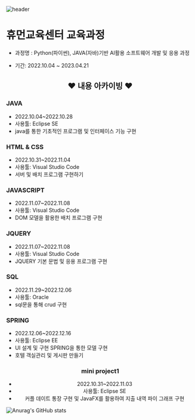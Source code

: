 ![header](https://capsule-render.vercel.app/api?type=wave&color=auto&height=300&section=header&text=I'm%20sara&fontSize=70)
# 휴먼교육센터 교육과정
- 과정명 : Python(파이썬), JAVA(자바)기반 AI활용 소프트웨어 개발 및 응용 과정
* 기간: 2022.10.04 ~ 2023.04.21
<div align="center">

## ♥ 내용 아카이빙 ♥

</div>

### JAVA
* 2022.10.04~2022.10.28
* 사용툴: Eclipse SE
* java를 통한 기초적인 프로그램 및 인터페이스 기능 구현
### HTML & CSS
* 2022.10.31~2022.11.04
* 사용툴: Visual Studio Code
* 서버 및 배치 프로그램 구현하기
### JAVASCRIPT
* 2022.11.07~2022.11.08
* 사용툴: Visual Studio Code
* DOM 모델을 활용한 배치 프로그램 구현
### JQUERY
* 2022.11.07~2022.11.08
* 사용툴: Visual Studio Code
* JQUERY 기본 문법 및 응용 프로그램 구현
### SQL
* 2022.11.29~2022.12.06
* 사용툴: Oracle
* sql문을 통해 crud 구현 
### SPRING
* 2022.12.06~2022.12.16
* 사용툴: Eclipse EE
* UI 설계 및 구현 SPRING을 통한 모델 구현
* 호텔 객실관리 및 게시판 만들기

<div align="center">

### mini project1
* 2022.10.31~2022.11.03
* 사용툴: Eclipse SE
* 커플 데이트 통장 구현 및 JavaFX를 활용하여 지출 내역 파이 그래프 구현

</div>

![Anurag's GitHub stats](https://github-readme-stats.vercel.app/api?username=tkfk418&theme=nightowl&show_icons=true)
